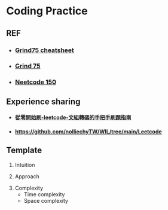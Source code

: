 # Coding Practice

## REF

* ### [Grind75 cheatsheet](https://www.techinterviewhandbook.org/algorithms/study-cheatsheet/)
* ### [Grind 75](https://www.techinterviewhandbook.org/grind75)
* ### [Neetcode 150](https://neetcode.io/roadmap)

## Experience sharing
* #### [從零開始刷-leetcode-文組轉碼的手把手刷題指南](https://nolliechy.medium.com/%E5%BE%9E%E9%9B%B6%E9%96%8B%E5%A7%8B%E5%88%B7-leetcode-%E6%96%87%E7%B5%84%E8%BD%89%E7%A2%BC%E7%9A%84%E6%89%8B%E6%8A%8A%E6%89%8B%E5%88%B7%E9%A1%8C%E6%8C%87%E5%8D%97-coding-interview-%E6%BA%96%E5%82%99%E6%96%B9%E6%B3%95-swe-sde-%E5%A4%A7%E5%BB%A0%E5%AF%A6%E7%BF%92-d374e55815fd)
* #### https://github.com/nolliechyTW/WIL/tree/main/Leetcode


## Template
 1. Intuition 
<!-- Describe your first thoughts on how to solve this problem. -->
 2. Approach
 <!-- Describe your approach to solving the problem. -->
 3. Complexity 
    - Time complexity
    - Space complexity
